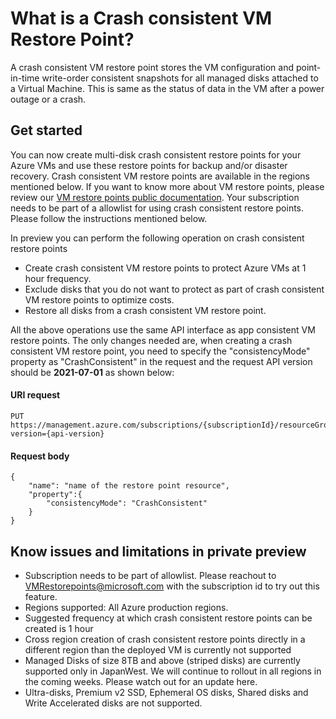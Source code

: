 # What is a Crash consistent VM Restore Point? 
A crash consistent VM restore point stores the VM configuration and point-in-time write-order consistent snapshots for all managed disks attached to a Virtual Machine. This is same as the status of data in the VM after a power outage or a crash.

## Get started
You can now create multi-disk crash consistent restore points for your Azure VMs and use these restore points for backup and/or disaster recovery. Crash consistent VM restore points are available in the regions mentioned below. If you want to know more about VM restore points, please review our [VM restore points public documentation](https://docs.microsoft.com/en-us/azure/virtual-machines/virtual-machines-create-restore-points). Your subscription needs to be part of a allowlist for using crash consistent restore points. Please follow the instructions mentioned below.

In preview you can perform the following operation on crash consistent restore points
* Create crash consistent VM restore points to protect Azure VMs at 1 hour frequency. 
* Exclude disks that you do not want to protect as part of crash consistent VM restore points to optimize costs.
* Restore all disks from a crash consistent VM restore point.

All the above operations use the same API interface as app consistent VM restore points. The only changes needed are, when creating a crash consistent VM restore point, you need to specify the "consistencyMode" property as "CrashConsistent" in the request and the request API version should be **2021-07-01** as shown below:

#### URI request
```
PUT https://management.azure.com/subscriptions/{subscriptionId}/resourceGroups/{resourceGroupName}/providers/Microsoft.Compute/restorePointCollections/{restorePointCollectionName}/restorePoints/{restorePointName}&api-version={api-version}
```
#### Request body
```
{
    "name": "name of the restore point resource",
    "property":{
        "consistencyMode": "CrashConsistent"
    } 
}
```

## Know issues and limitations in private preview
* Subscription needs to be part of allowlist. Please reachout to VMRestorepoints@microsoft.com with the subscription id to try out this feature.
* Regions supported: All Azure production regions.
* Suggested frequency at which crash consistent restore points can be created is 1 hour
* Cross region creation of crash consistent restore points directly in a different region than the deployed VM is currently not supported
* Managed Disks of size 8TB and above (striped disks) are currently supported only in JapanWest. We will continue to rollout in all regions in the coming weeks. Please watch out for an update here.
* Ultra-disks, Premium v2 SSD, Ephemeral OS disks, Shared disks and Write Accelerated disks are not supported.

